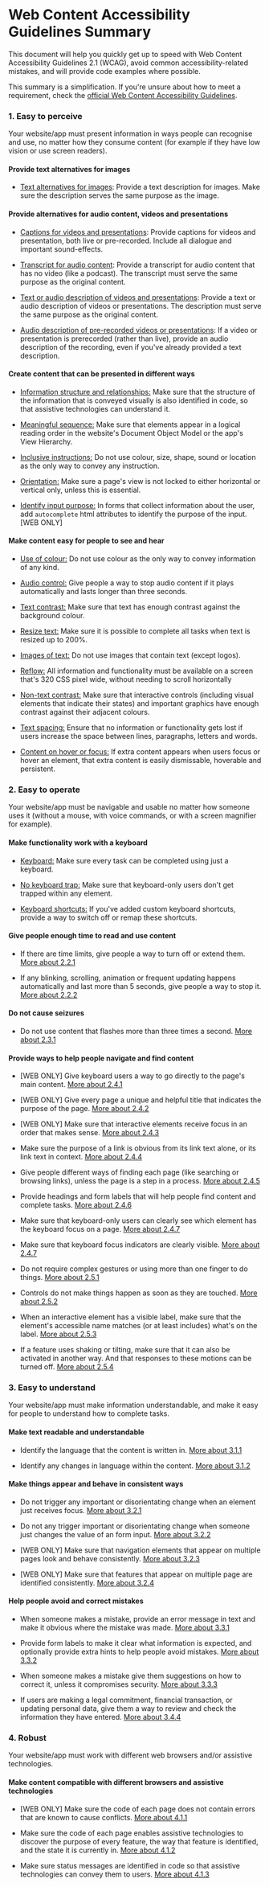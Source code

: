 # Web Content Accessibility Guidelines Summary

This document will help you quickly get up to speed with Web Content Accessibility Guidelines 2.1 (WCAG), avoid common accessibility-related mistakes, and will provide code examples where possible.

This summary is a simplification. If you're unsure about how to meet a requirement, check the [official Web Content Accessibility Guidelines](https://www.w3.org/TR/WCAG21/).

### 1. Easy to perceive

Your website/app must present information in ways people can recognise and use, no matter how they consume content (for example if they have low vision or use screen readers).

#### Provide text alternatives for images

* [Text alternatives for images](guidelines/1.1.1.md): Provide a text description for images. Make sure the description serves the same purpose as the image.

#### Provide alternatives for audio content, videos and presentations

* [Captions for videos and presentations](): Provide captions for videos and presentation, both live or pre-recorded. Include all dialogue and important sound-effects.

* [Transcript for audio content](): Provide a transcript for audio content that has no video (like a podcast). The transcript must serve the same purpose as the original content.

* [Text or audio description of videos and presentations](): Provide a text or audio description of videos or presentations. The description must serve the same purpose as the original content.

* [Audio description of pre-recorded videos or presentations](): If a video or presentation is prerecorded (rather than live), provide an audio description of the recording, even if you've already provided a text description.

#### Create content that can be presented in different ways

* [Information structure and relationships:]() Make sure that the structure of the information that is conveyed visually is also identified in code, so that assistive technologies can understand it.

<!-- ALTERNATIVE: * Use elements like headings, lists, tables, fieldsets and legends to make sure that assistive technologies understand the structure of the information presented on screen. [More about 1.3.1]() -->

* [Meaningful sequence:](guidelines/1.3.2.md) Make sure that elements appear in a logical reading order in the website's Document Object Model or the app's View Hierarchy.

* [Inclusive instructions:]() Do not use colour, size, shape, sound or location as the only way to convey any instruction.

* [Orientation:](guidelines/1.3.4.md) Make sure a page's view is not locked to either horizontal or vertical only, unless this is essential.

* [Identify input purpose:]() In forms that collect information about the user, add `autocomplete` html attributes to identify the purpose of the input. [WEB ONLY]

#### Make content easy for people to see and hear

* [Use of colour:]() Do not use colour as the only way to convey information of any kind.

* [Audio control:]() Give people a way to stop audio content if it plays automatically and lasts longer than three seconds.

* [Text contrast:]() Make sure that text has enough contrast against the background colour.

* [Resize text:](guidelines/1.4.4.md) Make sure it is possible to complete all tasks when text is resized up to 200%.

* [Images of text:]() Do not use images that contain text (except logos).

* [Reflow:]() All information and functionality must be available on a screen that's 320 CSS pixel wide, without needing to scroll horizontally

<!-- ALTERNATIVES
* Make sure content will reflow to a single column when zoomed and not produce scrolling in both directions. [More about 1.4.10]()

* All information and functionality must be available when 320 CSS pixel worth of concent fills the full width of the screen, without needing to scroll horizontally [More about 1.4.10](). -->

* [Non-text contrast:]() Make sure that interactive controls (including visual elements that indicate their states) and important graphics have enough contrast against their adjacent colours.

* [Text spacing:]() Ensure that no information or functionality gets lost if users increase the space between lines, paragraphs, letters and words.

* [Content on hover or focus:]() If extra content appears when users focus or hover an element, that extra content is easily dismissable, hoverable and persistent.

### 2. Easy to operate

Your website/app must be navigable and usable no matter how someone uses it (without a mouse, with voice commands, or with a screen magnifier for example).

#### Make functionality work with a keyboard

* [Keyboard:]() Make sure every task can be completed using just a keyboard.

* [No keyboard trap:]() Make sure that keyboard-only users don't get trapped within any element.

* [Keyboard shortcuts:]() If you've added custom keyboard shortcuts, provide a way to switch off or remap these shortcuts.

#### Give people enough time to read and use content

* If there are time limits, give people a way to turn off or extend them. [More about 2.2.1]()

* If any blinking, scrolling, animation or frequent updating happens automatically and last more than 5 seconds, give people a way to stop it. [More about 2.2.2]()

#### Do not cause seizures

* Do not use content that flashes more than three times a second. [More about 2.3.1]()

#### Provide ways to help people navigate and find content

* [WEB ONLY] Give keyboard users a way to go directly to the page's main content. [More about 2.4.1]()

* [WEB ONLY] Give every page a unique and helpful title that indicates the purpose of the page. [More about 2.4.2]()

* [WEB ONLY] Make sure that interactive elements receive focus in an order that makes sense. [More about 2.4.3]()

* Make sure the purpose of a link is obvious from its link text alone, or its link text in context. [More about 2.4.4]()

* Give people different ways of finding each page (like searching or browsing links), unless the page is a step in a process. [More about 2.4.5]()

* Provide headings and form labels that will help people find content and complete tasks. [More about 2.4.6]()

* Make sure that keyboard-only users can clearly see which element has the keyboard focus on a page. [More about 2.4.7]()

* Make sure that keyboard focus indicators are clearly visible. [More about 2.4.7]()

* Do not require complex gestures or using more than one finger to do things. [More about 2.5.1]()

* Controls do not make things happen as soon as they are touched. [More about 2.5.2]()

* When an interactive element has a visible label, make sure that the element's accessible name matches (or at least includes) what's on the label. [More about 2.5.3]()

* If a feature uses shaking or tilting, make sure that it can also be activated in another way. And that responses to these motions can be turned off. [More about 2.5.4]()

### 3. Easy to understand

Your website/app must make information understandable, and make it easy for people to understand how to complete tasks.

#### Make text readable and understandable

* Identify the language that the content is written in. [More about 3.1.1]()

* Identify any changes in language within the content. [More about 3.1.2]()

#### Make things appear and behave in consistent ways

* Do not trigger any important or disorientating change when an element just receives focus. [More about 3.2.1]()

* Do not any trigger important or disorientating change when someone just changes the value of an form input. [More about 3.2.2]()

* [WEB ONLY] Make sure that navigation elements that appear on multiple pages look and behave consistently. [More about 3.2.3]()

* [WEB ONLY] Make sure that features that appear on multiple page are identified consistently. [More about 3.2.4]()

#### Help people avoid and correct mistakes

* When someone makes a mistake, provide an error message in text and make it obvious where the mistake was made. [More about 3.3.1]()

* Provide form labels to make it clear what information is expected, and optionally provide extra hints to help people avoid mistakes. [More about 3.3.2]()

* When someone makes a mistake give them suggestions on how to correct it, unless it compromises security. [More about 3.3.3]()

* If users are making a legal commitment, financial transaction, or updating personal data, give them a way to review and check the information they have entered. [More about 3.4.4]()

### 4. Robust

Your website/app must work with different web browsers and/or assistive technologies.

#### Make content compatible with different browsers and assistive technologies

* [WEB ONLY] Make sure the code of each page does not contain errors that are known to cause conflicts. [More about 4.1.1]()

* Make sure the code of each page enables assistive technologies to discover the purpose of every feature, the way that feature is identified, and the state it is currently in. [More about 4.1.2]()

* Make sure status messages are identified in code so that assistive technologies can convey them to users. [More about 4.1.3]()

